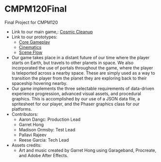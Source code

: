# CMPM120Final
Final Project for CMPM120

- Link to our main game,: [Cosmic Cleanup](https://remogarc.github.io/CMPM120Final/CosmicCleanup/index.html)
- Link to our prototypes: 
    - [Core Gameplay](https://remogarc.github.io/CMPM120Final/CoreGamplay/index.html)
    - [Cinematics](https://remogarc.github.io/CMPM120Final/SceneFlow/index.html)
    - [Scene Flow](https://remogarc.github.io/CMPM120Final/Cinematics/index.html)
- Our game takes place in a distant future of our time where the player starts on Earth, but travels to other planets in space. We also incorporated the use of portals throughout the game, where the player is teleported across a nearby space. These are simply used as a way to transition the player from the planet they are exploring back to their spaceship hovering nearby.
- Our game implements the three selectable requirements of ​data-driven experience progression, advanced visual assets, and procedural graphics. This is accomplished by our use of a JSON data file, a spritesheet for our player, and the Phaser graphics class for our platforms. 
- Contributors: 
    - Aaron Dangc: Production Lead
    - Garret Hong
    - Madison Ormsby: Test Lead
    - Pallavi Rajeev
    - Reese Garcia: Tech Lead 
- Assets credits:
    - Art and music created by Garret Hong using Garageband, Procreate, and Adobe After Effects.
